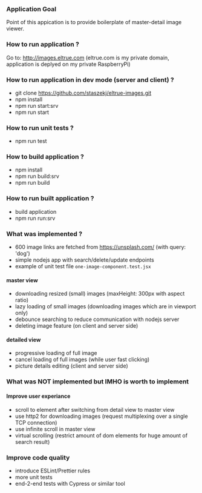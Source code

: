 ### Application Goal
Point of this appication is to provide boilerplate of master-detail image viewer.

### How to run application ?
Go to: http://images.eltrue.com
(eltrue.com is my private domain, application is deplyed on my private RaspberryPi)

### How to run application in dev mode (server and client) ?
* git clone https://github.com/staszekj/eltrue-images.git
* npm install
* npm run start:srv
* npm run start

### How to run unit tests ?
* npm run test

### How to build application ?
* npm install
* npm run build:srv
* npm run build

### How to run built application ?
* build application
* npm run run:srv

### What was implemented ?
* 600 image links are fetched from https://unsplash.com/ (with query: 'dog')
* simple nodejs app with search/delete/update endpoints
* example of unit test file `one-image-component.test.jsx`

#### master view
* downloading resized (small) images (maxHeight: 300px with aspect ratio)
* lazy loading of small images (downloading images which are in viewport only)
* debounce searching to reduce communication with nodejs server
* deleting image feature (on client and server side)

#### detailed view
* progressive loading of full image
* cancel loading of full images (while user fast clicking)
* picture details editing (client and server side)

### What was NOT implemented but IMHO is worth to implement
#### Improve user experiance
* scroll to element after switching from detail view to master view
* use http2 for downloading images (request multiplexing over a single TCP connection)
* use infinite scroll in master view
* virtual scrolling (restrict amount of dom elements for huge amount of search result)

### Improve code quality
* introduce ESLint/Prettier rules
* more unit tests
* end-2-end tests with Cypress or similar tool

